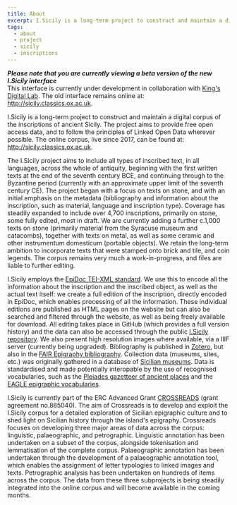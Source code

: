 ```yaml
---
title: About
excerpt: I.Sicily is a long-term project to construct and maintain a digital corpus of the inscriptions of ancient Sicily.
tags:
  - about
  - project
  - sicily
  - inscriptions
---
```


***Please note that you are currently viewing a beta version of the new I.Sicily interface***<br/>
This interface is currently under development in collaboration with [King's Digital Lab](https://kdl.kcl.ac.uk/projects/crossreads/). The old interface remains online at: <http://sicily.classics.ox.ac.uk>.<br/>

I.Sicily is a long-term project to construct and maintain a digital corpus of
the inscriptions of ancient Sicily. The project aims to provide free open access
data, and to follow the principles of Linked Open Data wherever possible. The
online corpus, live since 2017, can be found at: <http://sicily.classics.ox.ac.uk>.

The I.Sicily project aims to include all types of inscribed text, in all languages,
across the whole of antiquity, beginning with the first written texts at the end
of the seventh century BCE, and continuing through to the Byzantine period (currently
with an approximate upper limit of the seventh century CE). The project began with a
focus on texts on stone, and with an initial emphasis on the metadata (bibliography
and information about the inscription, such as material, language and inscription
type). Coverage has steadily expanded to include over 4,700 inscriptions, primarily
on stone, some fully edited, most in draft. We are currently adding a further
c.1,000 texts on stone (primarily material from the Syracuse museum and catacombs),
together with texts on metal, as well as some ceramic and other instrumentum
domesticum (portable objects). We retain the long-term ambition to incorporate texts that were stamped onto
brick and tile, and coin legends. The corpus remains very much a work-in-progress, and files are liable to further editing.

I.Sicily employs the [EpiDoc TEI-XML standard](https://sourceforge.net/p/epidoc/wiki/Home/).
We use this to encode all the information about the inscription and the inscribed
object, as well as the actual text itself: we create a full edition of the
inscription, directly encoded in EpiDoc, which enables processing of all the
information. These individual editions are published as HTML pages on the website but can also be
searched and filtered through the website, as well as being freely available for
download. All editing takes place in GitHub (which provides a full version history) and the data can also be accessed through the public [I.Sicily repository](https://github.com/ISicily/ISicily). We also present high resolution images where available, via a IIIF server (currently being upgraded). Bibliography is published in [Zotero](https://www.zotero.org/groups/382445/isicily/library), but also in the [FAIR Epigraphy bibliography](https://biblio.inscriptiones.org/).
Collection data (museums, sites, etc.) was originally gathered in a database of [Sicilian museums](http://sicily.classics.ox.ac.uk/museums).
Data is standardised and made potentially interopable by the use of
recognised vocabularies, such as the [Pleiades gazetteer of ancient
places](https://pleiades.stoa.org/) and the [EAGLE epigraphic
vocabularies](https://www.eagle-network.eu/resources/vocabularies/).

I.Sicily is currently part of the ERC Advanced Grant [CROSSREADS](https://crossreads.web.ox.ac.uk/) (grant agreement no.885040). The aim of Crossreads is to develop and exploit the I.Sicily corpus for a detailed exploration of Sicilian epigraphic culture and to shed light on Sicilian history through the island's epigraphy. Crossreads focuses on developing three major areas of data across the corpus: linguistic, palaeographic, and petrographic. Linguistic annotation has been undertaken on a subset of the corpus, alongside tokenisation and lemmatisation of the complete corpus. Palaeographic annotation has been undertaken through the development of a palaeographic annotation tool, which enables the assignment of letter typologies to linked images and texts. Petrographic analysis has been undertaken on hundreds of items across the corpus. The data from these three subprojects is being steadily integrated into the online corpus and will become available in the coming months.

